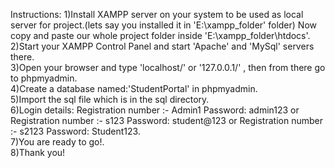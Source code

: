 
Instructions:
1)Install XAMPP server on your system to be used as local server for project.(lets say you installed it in 'E:\xampp_folder' folder) Now copy and paste our whole project folder inside 'E:\xampp_folder\htdocs'.<br />
2)Start your XAMPP Control Panel and start 'Apache' and 'MySql' servers there.<br />
3)Open your browser and type 'localhost/' or '127.0.0.1/' , then from there go to phpmyadmin.<br />
4)Create a database named:'StudentPortal' in phpmyadmin.<br />
5)Import the sql file which is in the sql directory.<br />
6)Login details: Registration number :- Admin1 Password: admin123 or Registration number :- s123  Password: student@123 or Registration number :- s2123  Password: Student123.<br />
7)You are ready to go!.<br />
8)Thank you!


